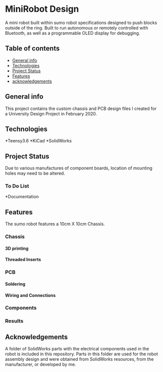 # MiniRobot Design
A mini robot built within sumo robot specifications designed to push blocks outside of the ring.  Built to run autonomous or remotely controlled with Bluetooth, as well as a programmable OLED display for debugging.

## Table of contents
* [General info](#general-info)
* [Technologies](#technologies)
* [Project Status](#project-status)
* [Features](#features)
* [acknowledgements](#acknowledgements)


## General info
This project contains the custom chassis and PCB design files I created for a University Design Project in February 2020. 

## Technologies
*Teensy3.6
*KiCad
*SolidWorks

## Project Status
Due to various manufactures of component boards, location of mounting holes may need to be altered.

### To Do List
*Documentation

## Features
The sumo robot features a 10cm X 10cm Chassis.

### Chassis

#### 3D printing

#### Threaded Inserts

### PCB

#### Soldering

#### Wiring and Connections

### Components

### Results

## Acknowledgements
A folder of SolidWorks parts with the electrical components used in the robot is included in this repository. 
Parts in this folder are used for the robot assembly design and were obtained from SolidWorks resources, from the manufacturer, or developed by me.
